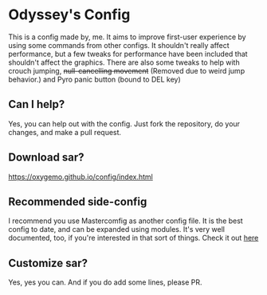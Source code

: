# Odyssey's Config
This is a config made by, me. It aims to improve first-user experience by using some commands from other configs.  It shouldn't really affect performance, but a few tweaks for performance have been included that shouldn't affect the graphics. There are also some tweaks to help with crouch jumping, ~~null-cancelling movement~~ (Removed due to weird jump behavior.) and Pyro panic button (bound to DEL key)
## Can I help?
Yes, you can help out with the config. Just fork the repository, do your changes, and make a pull request.
## Download sar?
https://oxygemo.github.io/config/index.html
## Recommended side-config
I recommend you use Mastercomfig as another config file. It is the best config to date, and can be expanded using modules. It's very well documented, too, if you're interested in that sort of things. Check it out [here](https://mastercomfig.com)
## Customize sar?
Yes, yes you can. And if you do add some lines, please PR.
